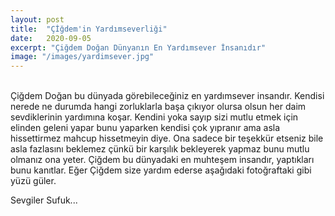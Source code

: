 ```yaml
---
layout: post
title:  "Çİğdem'in Yardımseverliği"
date:   2020-09-05
excerpt: "Çiğdem Doğan Dünyanın En Yardımsever İnsanıdır"
image: "/images/yardimsever.jpg"
---
```

<br />
Çiğdem Doğan bu dünyada görebileceğiniz en yardımsever insandır.
Kendisi nerede ne durumda hangi zorluklarla başa çıkıyor olursa olsun her daim
sevdiklerinin yardımına koşar.  Kendini yoka sayıp sizi mutlu etmek için elinden geleni yapar bunu yaparken kendisi çok yıpranır ama asla hissettirmez mahcup hissetmeyin diye. Ona sadece bir teşekkür etseniz bile asla fazlasını beklemez çünkü bir karşılık bekleyerek yapmaz bunu mutlu olmanız ona yeter. Çiğdem bu dünyadaki en muhteşem insandır, yaptıkları bunu kanıtlar. Eğer Çiğdem size yardım ederse aşağıdaki fotoğraftaki gibi yüzü güler.

Sevgiler Sufuk...

